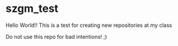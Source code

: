 # szgm_test
Hello World!!
This is a test for creating new repositories at my class

Do not use this repo for bad intentions! ;)
